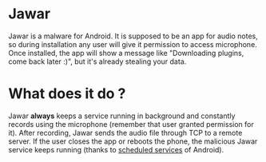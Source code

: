 # Jawar

Jawar is a malware for Android. It is supposed to be an app for audio notes, so during installation any user will give it permission to access microphone. Once installed, the app will show a message like "Downloading plugins, come back later :)", but it's already stealing your data.

# What does it do ?

Jawar **always** keeps a service running in background and constantly records using the microphone (remember that user granted permission for it).
After recording, Jawar sends the audio file through TCP to a remote server.
If the user closes the app or reboots the phone, the malicious Jawar service keeps running (thanks to [scheduled services](https://developer.android.com/guide/components/services.html) of Android).  
